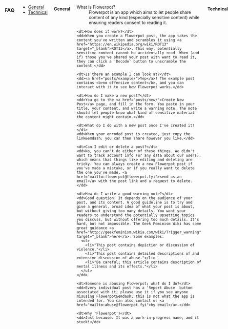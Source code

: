 <div class="two columns"> </div>
<div class="eight columns faq">

<h3>FAQ</h3>

  <ul>
    <li><a href="mdContent/questions/#general">General</a></li> <!-- this needs fixed, I know -->
    <li><a href="mdContent/questions/#technical-questions">Technical</a></li>
  </ul>

  <h4 id="general">General</h4>

  <dl>
    <dt>What is Flowerpot?</dt>
    <dd>Flowerpot is an app which aims to let people share content of any kind (especially sensitive content) while ensuring readers consent to reading it.</dd>

    <dt>How does it work?</dt>
    <dd>When you create a Flowerpot post, the app takes the content you've written and scrambles it using <a href="https://en.wikipedia.org/wiki/ROT13" target="_blank">ROT13</a>. This way, potentially sensitive content cannot be accidentally read. When (and if) those you've shared your post with want to read it, they can click a 'Decode' button to unscramble the content.</dd>

    <dt>Is there an example I can look at?</dt>
    <dd><a href="posts/example/">Yep</a>! The example post contains <b>no offensive content</b>, and you can interact with it to see how Flowerpot works.</dd>

    <dt>How do I make a new post?</dt>
    <dd>You go to the <a href="posts/new/">Create New Post</a> page, and fill in the form. You paste in your title, your content, and write a warning note. The note should let people know what kind of sensitive material the content might contain.</dd>

    <dt>What do I do with a new post once I've created it!</dt>
    <dd>When your encoded post is created, just copy the link&emdash; you can then share however you like.</dd>

    <dt>Can I edit or delete a post?</dt>
    <dd>No, you can't do either of these things. We didn't want to track account info (or any data about our users), which means that things like editing and deleting are tricky. You can always create a new Flowerpot post if you've made a mistake, or if you really want to delete the one you've made, <a href="mailto:flowerpot@flowerpot.fyi">send us an email</a> with the post link and a request to delete.</dd>

    <dt>How do I write a good warning note?</dt>
    <dd>Good question! It depends on the audience of your post, and its content. A good guideline is to try and give a general, broad idea of what your post is about, but without giving too many details. You want your readers to understand the potentially upsetting topics you discuss, but without offering too much details. It's hard, but not impossible. The Geek Feminism Wiki has some great guidance <a href="http://geekfeminism.wikia.com/wiki/Trigger_warning" target="_blank">here</a>. Some examples:
      <ul>
        <li>"This post contains depiction or discussion of violence."</li>
        <li>"This post contains detailed descriptions of and extensive discussion of abuse."</li>
        <li>"Be careful; this article contains description of mental illness and its effects."</li>
      </ul>
    </dd>

    <dt>Someone is abusing Flowerpot; what do I do?</dt>
    <dd>Every individual post has a 'Report Abuse' button associated with it; please use it if you see anyone misusing Flowerpot&emdash; this is not what the app is intended for. You can also contact us <a href="mailto:abuse@flowerpot.fyi">by email</a>.</dd>

    <dt>Why 'Flowerpot'?</dt>
    <dd>Just because. It was a work-in-progress name, and it stuck!</dd>
  </dl>

<h4 id="technical-questions">Technical</h4>
<dl>
  <dt>Are my posts securely encrypted?</dt>
  <dd>No, they're not. The posts are just <a href="https://en.wikipedia.org/wiki/ROT13" target="_blank">ROT13</a>'d to encode them, not securely encrypt.</dd>
  <dt>Why aren't you securely encrypting posts?</dt>
  <dd>We're not encrypting securely because we do want content to remain readable; Flowerpot simply offers people the opportunity to consent to reading content, and those who might be afraid of posting potentially disturbing content to ask consent.</dd>
  <dt>Can I log in and save posts?</dt>
  <dd>Nope. To help minimise users' exposure to abuse, we made the decision not to store any login details.</dd>
</dl>

</div>
